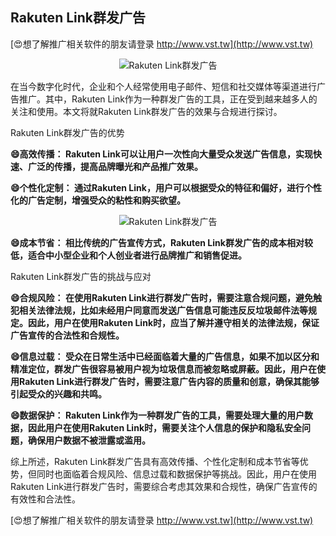 ## **Rakuten Link群发广告**

[😍想了解推广相关软件的朋友请登录 http://www.vst.tw](http://www.vst.tw)

 <center><img src="https://vst.tw/MP4/tuiguang/png/8.png" alt="Rakuten Link群发广告"></center>

在当今数字化时代，企业和个人经常使用电子邮件、短信和社交媒体等渠道进行广告推广。其中，Rakuten Link作为一种群发广告的工具，正在受到越来越多人的关注和使用。本文将就Rakuten Link群发广告的效果与合规进行探讨。

Rakuten Link群发广告的优势

**😄高效传播： Rakuten Link可以让用户一次性向大量受众发送广告信息，实现快速、广泛的传播，提高品牌曝光和产品推广效果。**

**😄个性化定制： 通过Rakuten Link，用户可以根据受众的特征和偏好，进行个性化的广告定制，增强受众的粘性和购买欲望。**

 <center><img src="https://vst.tw/MP4/tuiguang/png/6.png" alt="Rakuten Link群发广告"></center>

**😄成本节省： 相比传统的广告宣传方式，Rakuten Link群发广告的成本相对较低，适合中小型企业和个人创业者进行品牌推广和销售促进。**

Rakuten Link群发广告的挑战与应对

**😄合规风险： 在使用Rakuten Link进行群发广告时，需要注意合规问题，避免触犯相关法律法规，比如未经用户同意而发送广告信息可能违反反垃圾邮件法等规定。因此，用户在使用Rakuten Link时，应当了解并遵守相关的法律法规，保证广告宣传的合法性和合规性。**

**😄信息过载： 受众在日常生活中已经面临着大量的广告信息，如果不加以区分和精准定位，群发广告很容易被用户视为垃圾信息而被忽略或屏蔽。因此，用户在使用Rakuten Link进行群发广告时，需要注意广告内容的质量和创意，确保其能够引起受众的兴趣和共鸣。**

**😄数据保护： Rakuten Link作为一种群发广告的工具，需要处理大量的用户数据，因此用户在使用Rakuten Link时，需要关注个人信息的保护和隐私安全问题，确保用户数据不被泄露或滥用。**

综上所述，Rakuten Link群发广告具有高效传播、个性化定制和成本节省等优势，但同时也面临着合规风险、信息过载和数据保护等挑战。因此，用户在使用Rakuten Link进行群发广告时，需要综合考虑其效果和合规性，确保广告宣传的有效性和合法性。

[😍想了解推广相关软件的朋友请登录 http://www.vst.tw](http://www.vst.tw)



